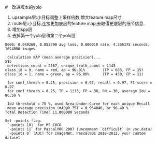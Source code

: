 #　改进版本的yolo
1. upsample层:小目标调整上采样倍数,增大feature map尺寸
2. route层:小目标,连接更加底层的feature map,去取得更底层的细节信息.
3. 增加spp层
4. 去掉第一个yolo层和第二个yolo层.

```
8000: 0.049269, 0.052790 avg loss, 0.000010 rate, 4.365175 seconds, 1024000 images
```

```
 calculation mAP (mean average precision)...
516
 detections_count = 2567, unique_truth_count = 1143  
class_id = 0, name = red, ap = 96.01%   	 (TP = 683, FP = 19) 
class_id = 1, name = green, ap = 96.80%   	 (TP = 430, FP = 11) 

 for conf_thresh = 0.25, precision = 0.97, recall = 0.97, F1-score = 0.97 
 for conf_thresh = 0.25, TP = 1113, FP = 30, FN = 30, average IoU = 86.50 % 

 IoU threshold = 75 %, used Area-Under-Curve for each unique Recall 
 mean average precision (mAP@0.75) = 0.964046, or 96.40 % 
Total Detection Time: 11.000000 Seconds

Set -points flag:
 `-points 101` for MS COCO 
 `-points 11` for PascalVOC 2007 (uncomment `difficult` in voc.data) 
 `-points 0` (AUC) for ImageNet, PascalVOC 2010-2012, your custom dataset

```
